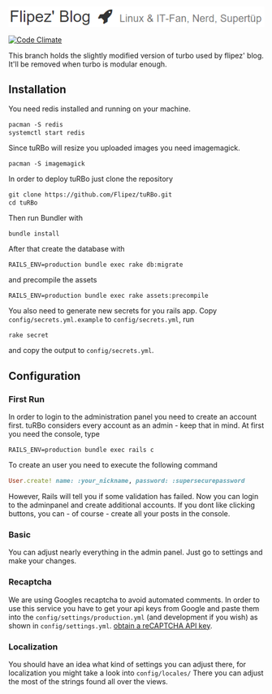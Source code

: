 ![Flipez' Blog](slogan.png?raw=true "Flipez' Blog")

[![Code Climate](https://codeclimate.com/github/Flipez/tuRBo/badges/gpa.svg)](https://codeclimate.com/github/Flipez/tuRBo)

This branch holds the slightly modified version of turbo used by flipez' blog.
It'll be removed when turbo is modular enough.

## Installation

You need redis installed and running on your machine.
```
pacman -S redis
systemctl start redis
```

Since tuRBo will resize you uploaded images you need imagemagick.
```
pacman -S imagemagick
```

In order to deploy tuRBo just clone the repository
```
git clone https://github.com/Flipez/tuRBo.git
cd tuRBo
```

Then run Bundler with
```
bundle install
```

After that create the database with
```
RAILS_ENV=production bundle exec rake db:migrate
```

and precompile the assets
```
RAILS_ENV=production bundle exec rake assets:precompile
```

You also need to generate new secrets for you rails app.
Copy `config/secrets.yml.example` to `config/secrets.yml`, run

```
rake secret
```
and copy the output to `config/secrets.yml`.


## Configuration

### First Run
In order to login to the administration panel you need to create an account first. tuRBo considers every account as an admin - keep that in mind.
At first you need the console, type
```
RAILS_ENV=production bundle exec rails c
```
To create an user you need to execute the following command
```ruby
User.create! name: :your_nickname, password: :supersecurepassword
```
However, Rails will tell you if some validation has failed. Now you can login to the adminpanel and create additional accounts. If you dont like clicking buttons, you can - of course - create all your posts in the console.

### Basic
You can adjust nearly everything in the admin panel. Just go to settings and make your changes.

### Recaptcha
We are using Googles recaptcha to avoid automated comments. In order to use this service you have to get your api keys from Google and paste them into the `config/settings/production.yml` (and development if you wish) as shown in `config/settings.yml`.
[obtain a reCAPTCHA API key](https://www.google.com/recaptcha/admin).

### Localization
You should have an idea what kind of settings you can adjust there, for localization you might take a look into `config/locales/`
There you can adjust the most of the strings found all over the views.
